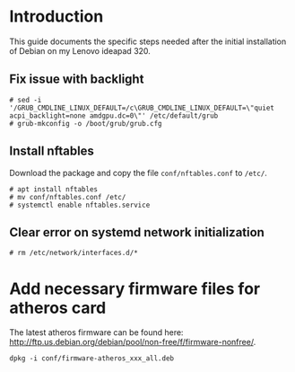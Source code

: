 # Introduction
This guide documents the specific steps needed after the initial installation of Debian on my Lenovo ideapad 320.

## Fix issue with backlight
```
# sed -i '/GRUB_CMDLINE_LINUX_DEFAULT=/c\GRUB_CMDLINE_LINUX_DEFAULT=\"quiet acpi_backlight=none amdgpu.dc=0\"' /etc/default/grub
# grub-mkconfig -o /boot/grub/grub.cfg
```

## Install nftables
Download the package and copy the file `conf/nftables.conf` to `/etc/`.

```
# apt install nftables
# mv conf/nftables.conf /etc/
# systemctl enable nftables.service
```

## Clear error on systemd network initialization
```
# rm /etc/network/interfaces.d/*

```

# Add necessary firmware files for atheros card

The latest atheros firmware can be found here: http://ftp.us.debian.org/debian/pool/non-free/f/firmware-nonfree/.

```
dpkg -i conf/firmware-atheros_xxx_all.deb
```

